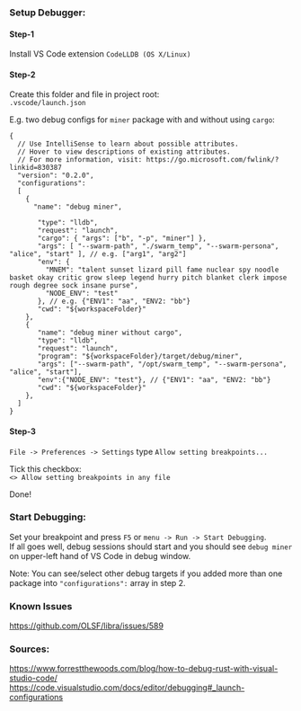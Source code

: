 
### Setup Debugger:

#### Step-1 
Install VS Code extension `CodeLLDB (OS X/Linux)`

#### Step-2

Create this folder and file in project root:  
`.vscode/launch.json` 

E.g. two debug configs for `miner` package with and without using `cargo`:  
```
{
  // Use IntelliSense to learn about possible attributes.
  // Hover to view descriptions of existing attributes.
  // For more information, visit: https://go.microsoft.com/fwlink/?linkid=830387
  "version": "0.2.0",
  "configurations": 
  [
    {
      "name": "debug miner",
       
       "type": "lldb",
       "request": "launch",
       "cargo": { "args": ["b", "-p", "miner"] },
       "args": [ "--swarm-path", "./swarm_temp", "--swarm-persona", "alice", "start" ], // e.g. ["arg1", "arg2"]
       "env": {
         "MNEM": "talent sunset lizard pill fame nuclear spy noodle basket okay critic grow sleep legend hurry pitch blanket clerk impose rough degree sock insane purse",
         "NODE_ENV": "test"
       }, // e.g. {"ENV1": "aa", "ENV2: "bb"}
       "cwd": "${workspaceFolder}"
    }, 
    {  
       "name": "debug miner without cargo",
       "type": "lldb",
       "request": "launch",
       "program": "${workspaceFolder}/target/debug/miner",
       "args": ["--swarm-path", "/opt/swarm_temp", "--swarm-persona", "alice", "start"],
       "env":{"NODE_ENV": "test"}, // {"ENV1": "aa", "ENV2: "bb"}
       "cwd": "${workspaceFolder}"
    },
  ]
}
```

#### Step-3
`File -> Preferences -> Settings` type `Allow setting breakpoints...`

Tick this checkbox:  
`<> Allow setting breakpoints in any file`

Done!

### Start Debugging:  
Set your breakpoint and press `F5` or `menu -> Run -> Start Debugging`.   
If all goes well, debug sessions should start and you should see `debug miner` on upper-left hand of VS Code in debug window.  

Note: You can see/select other debug targets if you added more than one package into `"configurations":` array in step 2.  

### Known Issues
https://github.com/OLSF/libra/issues/589

### Sources:   
https://www.forrestthewoods.com/blog/how-to-debug-rust-with-visual-studio-code/  
https://code.visualstudio.com/docs/editor/debugging#_launch-configurations
